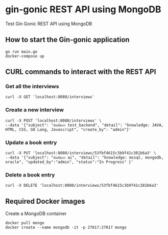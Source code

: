 # gin-gonic REST API using MongoDB
Test Gin Gonic REST API using MongoDB
 
## How to start the Gin-gonic application
```shell
go run main.go
docker-compose up
```

## CURL commands to interact with the REST API
### Get all the interviews
```shell
curl -X GET 'localhost:8080/interviews'
```

### Create a new interview
```shell
curl -X POST 'localhost:8080/interviews' \
--data '{"subject": "นัดสัมภา test_backend", "detail": "knowledge: JAVA, HTML, CSS, GO Lang, Javascript", "create_by": "admin"}'
```

### Update a book entry
```shell
curl -X PUT 'localhost:8080/interviews/53fbf4615c3b9f41c381b6a3' \
--data '{"subject": "นัดสัมภา ai", "detail": "knowledge: mssql, mongodb, oracle", "updated_by":"admin", "status":"In Progress" }'
```

### Delete a book entry
```shell
curl -X DELETE 'localhost:8080/interviews/53fbf4615c3b9f41c381b6a3'
```

## Required Docker images

Create a MongoDB container
```shell
docker pull mongo
docker create --name mongodb -it -p 27017:27017 mongo
```
